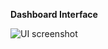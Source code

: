 <b>Dashboard Interface</b>

![UI screenshot](https://github.com/ransboak/health-line/assets/66210638/6b36e48a-ea31-4fab-b8cd-fedaa39b413d)
